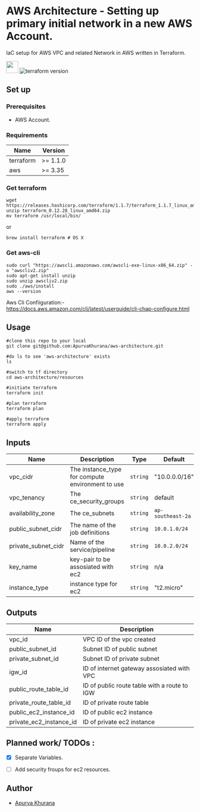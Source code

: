 # AWS Architecture - Setting up primary initial network in a new AWS Account.
IaC setup for AWS VPC and related Network in AWS written in Terraform.

<img src="https://logodix.com/logo/1686050.png" height="32" width="32"> ![terraform version](https://img.shields.io/badge/terraform-v1.1.17-purple)

## Set up

### Prerequisites
 - AWS Account.

### Requirements
| Name | Version |
|------|---------|
| terraform | >= 1.1.0 |
| aws | >= 3.35 |

### Get terraform
```shell
wget https://releases.hashicorp.com/terraform/1.1.7/terraform_1.1.7_linux_amd64.zip
unzip terraform_0.12.28_linux_amd64.zip
mv terraform /usr/local/bin/
```
or 
```shell
brew install terraform # OS X 
```
### Get aws-cli
```shell
sudo curl "https://awscli.amazonaws.com/awscli-exe-linux-x86_64.zip" -o "awscliv2.zip"
sudo apt-get install unzip
sudo unzip awscliv2.zip
sudo ./aws/install
aws --version
```
Aws Cli Confiiguration:- https://docs.aws.amazon.com/cli/latest/userguide/cli-chap-configure.html

## Usage
```shell
#clone this repo to your local
git clone git@github.com:ApurvaKhurana/aws-architecture.git

#do ls to see 'aws-architecture' exists
ls

#switch to tf directory
cd aws-architecture/resources

#initiate terraform
terraform init

#plan terraform
terraform plan

#apply terraform
terraform apply
```
## Inputs
| Name | Description | Type | Default | Required |
|------|-------------|------|---------|:--------:|
| vpc_cidr | The instance_type for compute environment to use | `string` | "10.0.0.0/16" | yes |
| vpc_tenancy | The ce_security_groups | `string` | default | yes |
| availability_zone | The ce_subnets | `string` | `ap-southeast-2a` | yes |
| public_subnet_cidr | The name of the job definitions | `string` | `10.0.1.0/24` | yes |
| private_subnet_cidr | Name of the service/pipeline | `string` | `10.0.2.0/24` | yes |
| key_name | key-pair to be assosiated with ec2 | `string` | n/a | no |
| instance_type | instance type for ec2 | `string` | "t2.micro" | yes |


## Outputs
| Name | Description |
|------|-------------|
| vpc_id | VPC ID of the vpc created |
| public_subnet_id | Subnet ID of public subnet |
| private_subnet_id | Subnet ID of private subnet |
| igw_id | ID of internet gateway assosiated with VPC |
| public_route_table_id | ID of public route table with a route to IGW |
| private_route_table_id | ID of private route table |
| public_ec2_instance_id | ID of public ec2 instance |
| private_ec2_instance_id | ID of private ec2 instance |


## Planned work/ TODOs :
 - [x] Separate Variables. 
 - [ ] Add security froups for ec2 resources. 


## Author
 - [Apurva Khurana](https://github.com/ApurvaKhurana) 
